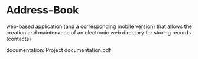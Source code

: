 # Address-Book
web-based application (and a corresponding mobile version) that allows the creation and maintenance of an electronic web directory for storing records (contacts)

documentation: Project documentation.pdf
